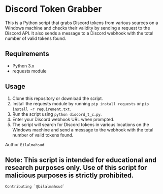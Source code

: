 # Discord Token Grabber

This is a Python script that grabs Discord tokens from various sources on a Windows machine and checks their validity by sending a request to the Discord API. It also sends a message to a Discord webhook with the total number of valid tokens found.

## Requirements

- Python 3.x
- requests module

## Usage

1. Clone this repository or download the script.
2. Install the requests module by running `pip install requests` or `pip install -r requirement.txt`.
3. Run the script using `python discord_t_c.py`.
4. Enter your Discord webhook URL when prompted.
5. The script will search for Discord tokens in various locations on the Windows machine and send a message to the webhook with the total number of valid tokens found.

Author `Bilalmahsud`

## Note: This script is intended for educational and research purposes only. Use of this script for malicious purposes is strictly prohibited.
    Contributing `@bilalmahsud`

